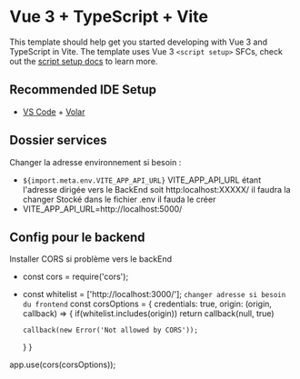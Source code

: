 # Vue 3 + TypeScript + Vite

This template should help get you started developing with Vue 3 and TypeScript in Vite. The template uses Vue 3 `<script setup>` SFCs, check out the [script setup docs](https://v3.vuejs.org/api/sfc-script-setup.html#sfc-script-setup) to learn more.

## Recommended IDE Setup

- [VS Code](https://code.visualstudio.com/) + [Volar](https://marketplace.visualstudio.com/items?itemName=Vue.volar)

## Dossier services

Changer la adresse environnement si besoin :
 - `${import.meta.env.VITE_APP_API_URL}` 
 VITE_APP_API_URL étant l'adresse dirigée vers le BackEnd soit http:localhost:XXXXX/ il faudra la changer
 Stocké dans le fichier .env il fauda le créer 
 - VITE_APP_API_URL=http://localhost:5000/

## Config pour le backend

Installer CORS si problème vers le backEnd

- const cors = require('cors');

- const whitelist = ['http://localhost:3000/']; `changer adresse si besoin du frontend`
const corsOptions = {
  credentials: true,
  origin: (origin, callback) => {
    if(whitelist.includes(origin))
      return callback(null, true)

      callback(new Error('Not allowed by CORS'));
  }
}

app.use(cors(corsOptions));

